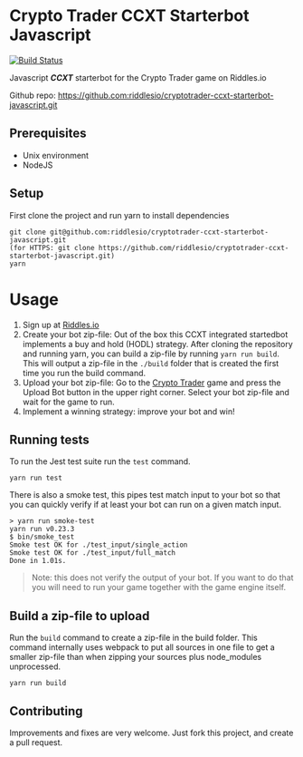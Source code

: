 # Crypto Trader CCXT Starterbot Javascript

[![Build Status](https://travis-ci.org/riddlesio/cryptotrader-ccxt-starterbot-javascript.svg?branch=master)](https://travis-ci.org/riddlesio/cryptotrader-ccxt-starterbot-javascript)

Javascript ***CCXT*** starterbot for the Crypto Trader game on Riddles.io

Github repo: https://github.com:riddlesio/cryptotrader-ccxt-starterbot-javascript.git

## Prerequisites
- Unix environment
- NodeJS

## Setup

First clone the project and run yarn to install dependencies

```
git clone git@github.com:riddlesio/cryptotrader-ccxt-starterbot-javascript.git
(for HTTPS: git clone https://github.com/riddlesio/cryptotrader-ccxt-starterbot-javascript.git)
yarn
```

# Usage

1. Sign up at [Riddles.io](https://www.riddles.io)
2. Create your bot zip-file:
Out of the box this CCXT integrated startedbot implements a buy and hold (HODL) strategy.
After cloning the repository and running yarn, you can build a zip-file by running `yarn run build`.
This will output a zip-file in the `./build` folder that is created the first time you run the build command.
3. Upload your bot zip-file: Go to the [Crypto Trader](https://playground.riddles.io/competitions/crypto-trader) game and press the Upload Bot button in the upper right corner. Select your bot zip-file and wait for the game to run.
4. Implement a winning strategy: improve your bot and win!

## Running tests

To run the Jest test suite run the `test` command.

```
yarn run test
```

There is also a smoke test, this pipes test match input to your bot so that you can quickly verify
if at least your bot can run on a given match input.

```
> yarn run smoke-test
yarn run v0.23.3
$ bin/smoke_test
Smoke test OK for ./test_input/single_action
Smoke test OK for ./test_input/full_match
Done in 1.01s.
```


> Note: this does not verify the output of your bot. If you want to do that you will need to run
your game together with the game engine itself.

## Build a zip-file to upload

Run the `build` command to create a zip-file in the build folder. This command internally uses
webpack to put all sources in one file to get a smaller zip-file than when zipping your sources
plus node_modules unprocessed.

```
yarn run build
```

## Contributing

Improvements and fixes are very welcome. Just fork this project, and create a pull request.
